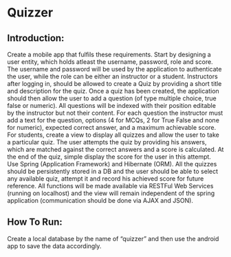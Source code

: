 # Quizzer

## Introduction:
Create a mobile app that fulfils these requirements. Start by designing a user entity, which holds atleast the username, password, role and score. The username and password will be used by the application to authenticate the user, while the role can be either an instructor or a student.
Instructors after logging in, should be allowed to create a Quiz by providing a short title and description for the quiz. Once a quiz has been created, the application should then allow the user to add a question (of type multiple choice, true false or numeric). All questions will be indexed with their position editable by the instructor but not their content. For each question the instructor must add a text for the question, options (4 for MCQs, 2 for True False and none for numeric), expected correct answer, and a maximum achievable score.
For students, create a view to display all quizzes and allow the user to take a particular quiz. The user attempts the quiz by providing his answers, which are matched against the correct answers and a score is calculated. At the end of the quiz, simple display the score for the user in this attempt.
Use Spring (Application Framework) and Hibernate (ORM). All the quizzes should be persistently stored in a DB and the user should be able to select any available quiz, attempt it and record his achieved score for future reference.
All functions will be made available via RESTFul Web Services (running on localhost) and the view will remain independent of the spring application (communication should be done via AJAX and JSON).

## How To Run: 
Create a local database by the name of “quizzer” and then use the android app to save the data accordingly.
